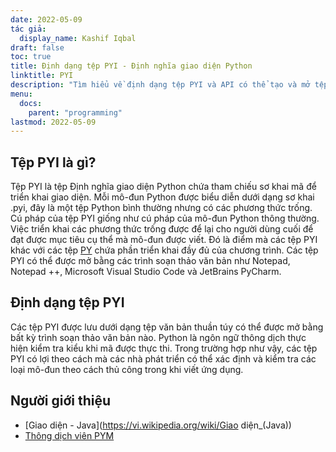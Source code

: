 ```yaml
---
date: 2022-05-09
tác giả:
  display_name: Kashif Iqbal
draft: false
toc: true
title: Định dạng tệp PYI - Định nghĩa giao diện Python
linktitle: PYI
description: "Tìm hiểu về định dạng tệp PYI và API có thể tạo và mở tệp PYI."
menu:
  docs:
    parent: "programming"
lastmod: 2022-05-09
---
```


## Tệp PYI là gì?

Tệp PYI là tệp Định nghĩa giao diện Python chứa tham chiếu sơ khai mã để triển khai giao diện. Mỗi mô-đun Python được biểu diễn dưới dạng sơ khai .pyi, đây là một tệp Python bình thường nhưng có các phương thức trống. Cú pháp của tệp PYI giống như cú pháp của mô-đun Python thông thường. Việc triển khai các phương thức trống được để lại cho người dùng cuối để đạt được mục tiêu cụ thể mà mô-đun được viết. Đó là điểm mà các tệp PYI khác với các tệp [PY](/vi/programming/py/) chứa phần triển khai đầy đủ của chương trình. Các tệp PYI có thể được mở bằng các trình soạn thảo văn bản như Notepad, Notepad ++, Microsoft Visual Studio Code và JetBrains PyCharm.

## Định dạng tệp PYI

Các tệp PYI được lưu dưới dạng tệp văn bản thuần túy có thể được mở bằng bất kỳ trình soạn thảo văn bản nào. Python là ngôn ngữ thông dịch thực hiện kiểm tra kiểu khi mã được thực thi. Trong trường hợp như vậy, các tệp PYI có lợi theo cách mà các nhà phát triển có thể xác định và kiểm tra các loại mô-đun theo cách thủ công trong khi viết ứng dụng.

## Người giới thiệu ##

* [Giao diện - Java](https://vi.wikipedia.org/wiki/Giao diện_(Java))
* [Thông dịch viên PYM](https://github.com/interpreters/pym)

